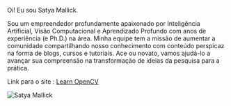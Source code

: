 

Oi! Eu sou Satya Mallick. 

Sou um empreendedor profundamente apaixonado por Inteligência Artificial, Visão Computacional e Aprendizado Profundo com anos de experiência (e Ph.D.) na área. Minha equipe tem a missão de aumentar a comunidade compartilhando nosso conhecimento com conteúdo perspicaz na forma de blogs, cursos e tutoriais. Ace ou novato, vamos ajudá-lo a avançar sua compreensão na transformação de ideias da pesquisa para a prática.


Link para o site : <a href = "https://learnopencv.com/">Learn OpenCV</a>

<img align="left"  src="https://learnopencv.com/wp-content/uploads/2021/10/Satya-Mallick-2.png" alt="Satya Mallick">

